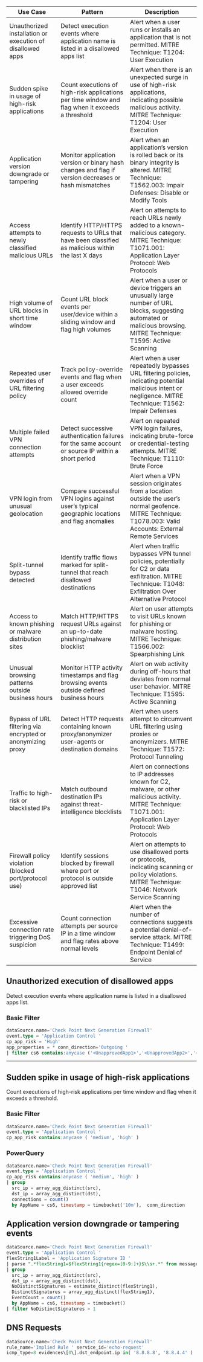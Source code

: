 | Use Case                                                   | Pattern                                                                                             | Description                                                                                                                                                       |
| ---------------------------------------------------------- | --------------------------------------------------------------------------------------------------- | ----------------------------------------------------------------------------------------------------------------------------------------------------------------- |
| Unauthorized installation or execution of disallowed apps  | Detect execution events where application name is listed in a disallowed apps list                  | Alert when a user runs or installs an application that is not permitted. MITRE Technique: T1204: User Execution                                                   |
| Sudden spike in usage of high-risk applications            | Count executions of high-risk applications per time window and flag when it exceeds a threshold     | Alert when there is an unexpected surge in use of high-risk applications, indicating possible malicious activity. MITRE Technique: T1204: User Execution          |
| Application version downgrade or tampering                 | Monitor application version or binary hash changes and flag if version decreases or hash mismatches | Alert when an application’s version is rolled back or its binary integrity is altered. MITRE Technique: T1562.003: Impair Defenses: Disable or Modify Tools       |
| Access attempts to newly classified malicious URLs         | Identify HTTP/HTTPS requests to URLs that have been classified as malicious within the last X days  | Alert on attempts to reach URLs newly added to a known-malicious category. MITRE Technique: T1071.001: Application Layer Protocol: Web Protocols                  |
| High volume of URL blocks in short time window             | Count URL block events per user/device within a sliding window and flag high volumes                | Alert when a user or device triggers an unusually large number of URL blocks, suggesting automated or malicious browsing. MITRE Technique: T1595: Active Scanning |
| Repeated user overrides of URL filtering policy            | Track policy-override events and flag when a user exceeds allowed override count                    | Alert when a user repeatedly bypasses URL filtering policies, indicating potential malicious intent or negligence. MITRE Technique: T1562: Impair Defenses        |
| Multiple failed VPN connection attempts                    | Detect successive authentication failures for the same account or source IP within a short period   | Alert on repeated VPN login failures, indicating brute-force or credential-testing attempts. MITRE Technique: T1110: Brute Force                                  |
| VPN login from unusual geolocation                         | Compare successful VPN logins against user’s typical geographic locations and flag anomalies        | Alert when a VPN session originates from a location outside the user’s normal geofence. MITRE Technique: T1078.003: Valid Accounts: External Remote Services      |
| Split-tunnel bypass detected                               | Identify traffic flows marked for split-tunnel that reach disallowed destinations                   | Alert when traffic bypasses VPN tunnel policies, potentially for C2 or data exfiltration. MITRE Technique: T1048: Exfiltration Over Alternative Protocol          |
| Access to known phishing or malware distribution sites     | Match HTTP/HTTPS request URLs against an up-to-date phishing/malware blocklist                      | Alert on user attempts to visit URLs known for phishing or malware hosting. MITRE Technique: T1566.002: Spearphishing Link                                        |
| Unusual browsing patterns outside business hours           | Monitor HTTP activity timestamps and flag browsing events outside defined business hours            | Alert on web activity during off-hours that deviates from normal user behavior. MITRE Technique: T1595: Active Scanning                                           |
| Bypass of URL filtering via encrypted or anonymizing proxy | Detect HTTP requests containing known proxy/anonymizer user-agents or destination domains           | Alert when users attempt to circumvent URL filtering using proxies or anonymizers. MITRE Technique: T1572: Protocol Tunneling                                     |
| Traffic to high-risk or blacklisted IPs                    | Match outbound destination IPs against threat-intelligence blocklists                               | Alert on connections to IP addresses known for C2, malware, or other malicious activity. MITRE Technique: T1071.001: Application Layer Protocol: Web Protocols    |
| Firewall policy violation (blocked port/protocol use)      | Identify sessions blocked by firewall where port or protocol is outside approved list               | Alert on attempts to use disallowed ports or protocols, indicating scanning or policy violations. MITRE Technique: T1046: Network Service Scanning                |
| Excessive connection rate triggering DoS suspicion         | Count connection attempts per source IP in a time window and flag rates above normal levels         | Alert when the number of connections suggests a potential denial-of-service attack. MITRE Technique: T1499: Endpoint Denial of Service                            |


## Unauthorized execution of disallowed apps

Detect execution events where application name is listed in a disallowed apps list.

### Basic Filter

```sql
dataSource.name='Check Point Next Generation Firewall' 
event.type = 'Application Control ' 
cp_app_risk = 'High'
app_properties = * conn_direction='Outgoing '
| filter cs6 contains:anycase ('<UnapprovedApp1>','<UnapprovedApp2>','<UnapprovedApp3>') 
```

---

## Sudden spike in usage of high-risk applications

Count executions of high-risk applications per time window and flag when it exceeds a threshold.

### Basic Filter

```sql
dataSource.name='Check Point Next Generation Firewall' 
event.type = 'Application Control ' 
cp_app_risk contains:anycase ( 'medium', 'high' ) 
```

### PowerQuery
```sql
dataSource.name='Check Point Next Generation Firewall'
event.type = 'Application Control '
cp_app_risk contains:anycase ( 'medium', 'high' ) 
| group 
  src_ip = array_agg_distinct(src), 
  dst_ip = array_agg_distinct(dst), 
  connections = count() 
  by AppName = cs6, timestamp = timebucket('10m'),  conn_direction  
```

## Application version downgrade or tampering events

```sql
dataSource.name='Check Point Next Generation Firewall' 
event.type = 'Application Control '
flexString1Label = 'Application Signature ID ' 
| parse ".*flexString1=$flexString1{regex=[0-9:]+}$\\s+.*" from message_extension
| group
  src_ip = array_agg_distinct(src), 
  dst_ip = array_agg_distinct(dst), 
  NoDistinctSignatures = estimate_distinct(flexString1), 
  DistinctSignatures = array_agg_distinct(flexString1),
  EventCount = count()
  by AppName = cs6, timestamp = timebucket()
| filter NoDistinctSignatures > 1
```

## DNS Requests
```sql
dataSource.name='Check Point Next Generation Firewall' 
rule_name='Implied Rule ' service_id='echo-request' 
icmp_type=8 evidences\[0\].dst_endpoint.ip in( '8.8.8.8', '8.8.4.4' )
```
